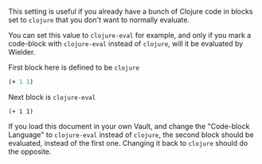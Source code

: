 This setting is useful if you already have a bunch of Clojure code in blocks set to `clojure` that you don't want to normally evaluate.

You can set this value to `clojure-eval` for example, and only if you mark a code-block with `clojure-eval` instead of `clojure`, will it be evaluated by Wielder.

First block here is defined to be `clojure`

```clojure
(+ 1 1)
```

Next block is `clojure-eval`

```clojure-eval
(+ 1 1)
```

If you load this document in your own Vault, and change the "Code-block Language" to `clojure-eval` instead of `clojure`, the second block should be evaluated, instead of the first one. Changing it back to `clojure` should do the opposite.
